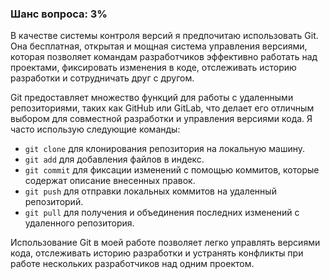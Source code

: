 ### Шанс вопроса: 3%

В качестве системы контроля версий я предпочитаю использовать Git. Она бесплатная, открытая и мощная система управления версиями, которая позволяет командам разработчиков эффективно работать над проектами, фиксировать изменения в коде, отслеживать историю разработки и сотрудничать друг с другом.

Git предоставляет множество функций для работы с удаленными репозиториями, таких как GitHub или GitLab, что делает его отличным выбором для совместной разработки и управления версиями кода. Я часто использую следующие команды:
- `git clone` для клонирования репозитория на локальную машину.
- `git add` для добавления файлов в индекс.
- `git commit` для фиксации изменений с помощью коммитов, которые содержат описание внесенных правок.
- `git push` для отправки локальных коммитов на удаленный репозиторий.
- `git pull` для получения и объединения последних изменений с удаленного репозитория.

Использование Git в моей работе позволяет легко управлять версиями кода, отслеживать историю разработки и устранять конфликты при работе нескольких разработчиков над одним проектом.